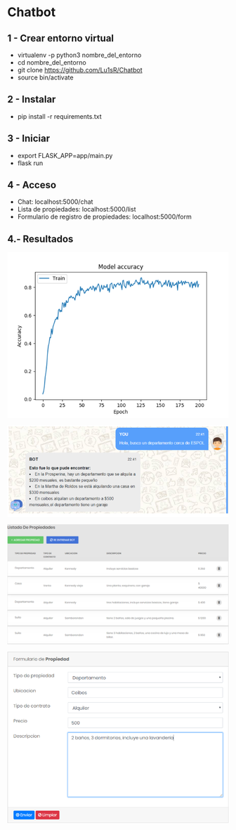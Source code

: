# Chatbot

1 - Crear entorno virtual
-------------------------------
* virtualenv -p python3 nombre_del_entorno
* cd nombre_del_entorno
* git clone https://github.com/Lu1sR/Chatbot
* source bin/activate

2 - Instalar 
---------------
* pip install -r requirements.txt


3 - Iniciar
---------------
* export FLASK_APP=app/main.py 
* flask run

4 - Acceso
----------------------
* Chat: localhost:5000/chat
* Lista de propiedades: localhost:5000/list
* Formulario de registro de propiedades: localhost:5000/form

4.- Resultados
-----------------------

![exactitud](chat-dist/results/accuracy.png)


![chat](chat-dist/results/chat.png)


![list](chat-dist/results/list.png)


![form](chat-dist/results/form.png)

